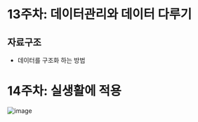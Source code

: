 # 13주차: 데이터관리와 데이터 다루기

## 자료구조

- 데이터를 구조화 하는 방법



# 14주차: 실생활에 적용

![image](https://user-images.githubusercontent.com/68841702/147740421-408f29d7-188a-460e-b849-1e0a4481c338.png)

